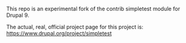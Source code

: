 This repo is an experimental fork of the contrib simpletest module for Drupal 9.

The actual, real, official project page for this project is: https://www.drupal.org/project/simpletest
